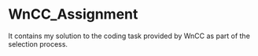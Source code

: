 # WnCC_Assignment
It contains my solution to the coding task provided by WnCC as part of the selection process.
